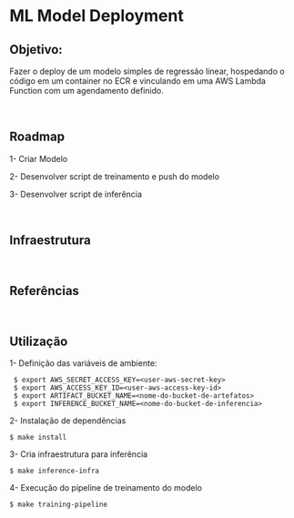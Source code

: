 # ML Model Deployment

## Objetivo:
Fazer o deploy de um modelo simples de regressão linear, hospedando o código em um container no ECR e vinculando em uma AWS Lambda Function com um agendamento definido.

<br>

## Roadmap

1- Criar Modelo

2- Desenvolver script de treinamento e push do modelo

3- Desenvolver script de inferência

<br>

## Infraestrutura

<br>

## Referências

<br>

## Utilização


1- Definição das variáveis de ambiente:

```shell
 $ export AWS_SECRET_ACCESS_KEY=<user-aws-secret-key>
 $ export AWS_ACCESS_KEY_ID=<user-aws-access-key-id>
 $ export ARTIFACT_BUCKET_NAME=<nome-do-bucket-de-artefatos>
 $ export INFERENCE_BUCKET_NAME=<nome-do-bucket-de-inferencia>
```


 2- Instalação de dependências
 ```shell
 $ make install
```

 3- Cria infraestrutura para inferência
 ```shell
 $ make inference-infra
```

 4- Execução do pipeline de treinamento do modelo
 ```shell
 $ make training-pipeline
```